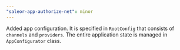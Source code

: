 ```yaml
---
"saleor-app-authorize-net": minor
---
```


Added app configuration. It is specified in `RootConfig` that consists of `channels` and `providers`. The entire application state is managed in `AppConfigurator` class.
